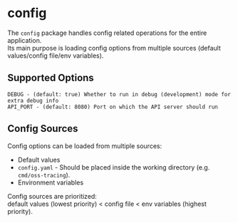 # config

The `config` package handles config related operations for the entire application.  
Its main purpose is loading config options from multiple sources (default values/config file/env variables).

## Supported Options

```
DEBUG - (default: true) Whether to run in debug (development) mode for extra debug info
API_PORT - (default: 8080) Port on which the API server should run
```

## Config Sources

Config options can be loaded from multiple sources:

- Default values
- `config.yaml` - Should be placed inside the working directory (e.g. `cmd/oss-tracing`).
- Environment variables

Config sources are prioritized:  
default values (lowest priority) < config file < env variables (highest priority).
